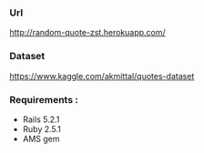 ### Url
http://random-quote-zst.herokuapp.com/

### Dataset
https://www.kaggle.com/akmittal/quotes-dataset


### Requirements :
- Rails 5.2.1
- Ruby 2.5.1
- AMS gem
